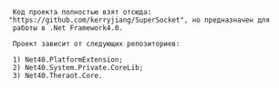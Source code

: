 
     Код проекта полностью взят отсюда: "https://github.com/kerryjiang/SuperSocket", но предназначен для
     работы в .Net Framework4.0.

     Проект зависит от следующих репозиториев:

     1) Net40.PlatformExtension;
     2) Net40.System.Private.CoreLib;
     3) Net40.Theraot.Core.


